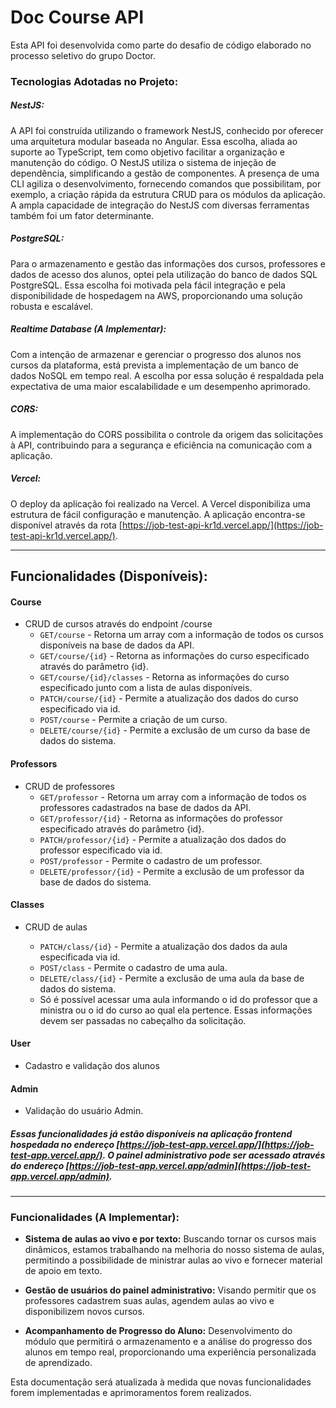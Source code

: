 # Doc Course API

Esta API foi desenvolvida como parte do desafio de código elaborado no processo seletivo do grupo Doctor.

### Tecnologias Adotadas no Projeto:

##### NestJS:
A API foi construída utilizando o framework NestJS, conhecido por oferecer uma arquitetura modular baseada no Angular. Essa escolha, aliada ao suporte ao TypeScript, tem como objetivo facilitar a organização e manutenção do código. O NestJS utiliza o sistema de injeção de dependência, simplificando a gestão de componentes. A presença de uma CLI agiliza o desenvolvimento, fornecendo comandos que possibilitam, por exemplo, a criação rápida da estrutura CRUD para os módulos da aplicação. A ampla capacidade de integração do NestJS com diversas ferramentas também foi um fator determinante.

##### PostgreSQL:
Para o armazenamento e gestão das informações dos cursos, professores e dados de acesso dos alunos, optei pela utilização do banco de dados SQL PostgreSQL. Essa escolha foi motivada pela fácil integração e pela disponibilidade de hospedagem na AWS, proporcionando uma solução robusta e escalável.

##### Realtime Database (A Implementar):
Com a intenção de armazenar e gerenciar o progresso dos alunos nos cursos da plataforma, está prevista a implementação de um banco de dados NoSQL em tempo real. A escolha por essa solução é respaldada pela expectativa de uma maior escalabilidade e um desempenho aprimorado.

##### CORS:
A implementação do CORS possibilita o controle da origem das solicitações à API, contribuindo para a segurança e eficiência na comunicação com a aplicação.

##### Vercel: 
O deploy da aplicação foi realizado na Vercel. A Vercel disponibiliza uma estrutura de fácil configuração e manutenção. A aplicação encontra-se disponível através da rota [https://job-test-api-kr1d.vercel.app/](https://job-test-api-kr1d.vercel.app/).

-----

## Funcionalidades (Disponíveis):

#### Course
 - CRUD de cursos através do endpoint /course
   - `GET/course` - Retorna um array com a informação de todos os cursos disponíveis na base de dados da API.
   - `GET/course/{id}` - Retorna as informações do curso especificado através do parâmetro {id}.
   - `GET/course/{id}/classes` - Retorna as informações do curso especificado junto com a lista de aulas disponíveis.
   - `PATCH/course/{id}` - Permite a atualização dos dados do curso especificado via id.
   - `POST/course` - Permite a criação de um curso.
   - `DELETE/course/{id}` - Permite a exclusão de um curso da base de dados do sistema.

#### Professors
 - CRUD de professores
   - `GET/professor` - Retorna um array com a informação de todos os professores cadastrados na base de dados da API.
   - `GET/professor/{id}` - Retorna as informações do professor especificado através do parâmetro {id}.
   - `PATCH/professor/{id}` - Permite a atualização dos dados do professor especificado via id.
   - `POST/professor` - Permite o cadastro de um professor.
   - `DELETE/professor/{id}` - Permite a exclusão de um professor da base de dados do sistema.

#### Classes
 - CRUD de aulas
   - `PATCH/class/{id}` - Permite a atualização dos dados da aula especificada via id.
   - `POST/class` - Permite o cadastro de uma aula.
   - `DELETE/class/{id}` - Permite a exclusão de uma aula da base de dados do sistema.

   * Só é possível acessar uma aula informando o id do professor que a ministra ou o id do curso ao qual ela pertence. Essas informações devem ser passadas no cabeçalho da solicitação.

#### User
 - Cadastro e validação dos alunos 

#### Admin 
 - Validação do usuário Admin. 

##### Essas funcionalidades já estão disponíveis na aplicação frontend hospedada no endereço [https://job-test-app.vercel.app/](https://job-test-app.vercel.app/). O painel administrativo pode ser acessado através do endereço [https://job-test-app.vercel.app/admin](https://job-test-app.vercel.app/admin).

----------

### Funcionalidades (A Implementar):

- **Sistema de aulas ao vivo e por texto:** Buscando tornar os cursos mais dinâmicos, estamos trabalhando na melhoria do nosso sistema de aulas, permitindo a possibilidade de ministrar aulas ao vivo e fornecer material de apoio em texto.

- **Gestão de usuários do painel administrativo:** Visando permitir que os professores cadastrem suas aulas, agendem aulas ao vivo e disponibilizem novos cursos.

- **Acompanhamento de Progresso do Aluno:** Desenvolvimento do módulo que permitirá o armazenamento e a análise do progresso dos alunos em tempo real, proporcionando uma experiência personalizada de aprendizado.

Esta documentação será atualizada à medida que novas funcionalidades forem implementadas e aprimoramentos forem realizados.
